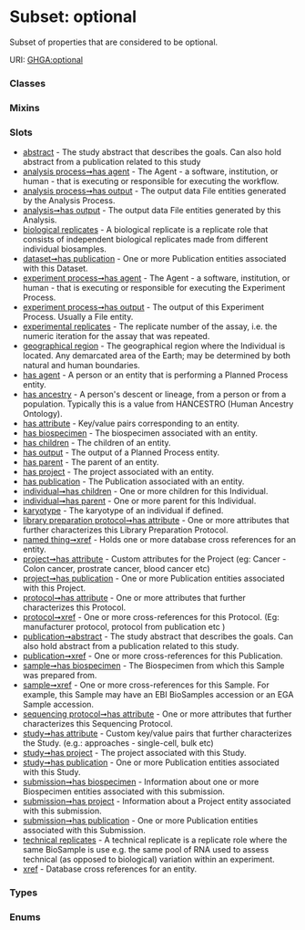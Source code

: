 
# Subset: optional


Subset of properties that are considered to be optional.

URI: [GHGA:optional](https://w3id.org/GHGA/optional)


### Classes


### Mixins


### Slots

 * [abstract](abstract.md) - The study abstract that describes the goals.  Can also hold abstract from a publication related to this study
 * [analysis process➞has agent](analysis_process_has_agent.md) - The Agent - a software, institution, or human - that is executing or responsible for executing the workflow.
 * [analysis process➞has output](analysis_process_has_output.md) - The output data File entities generated by the Analysis Process.
 * [analysis➞has output](analysis_has_output.md) - The output data File entities generated by this Analysis.
 * [biological replicates](biological_replicates.md) - A biological replicate is a replicate role that consists of independent biological replicates made from different individual biosamples.
 * [dataset➞has publication](dataset_has_publication.md) - One or more Publication entities associated with this Dataset.
 * [experiment process➞has agent](experiment_process_has_agent.md) - The Agent - a software, institution, or human - that is executing or responsible for executing the Experiment Process.
 * [experiment process➞has output](experiment_process_has_output.md) - The output of this Experiment Process. Usually a File entity.
 * [experimental replicates](experimental_replicates.md) - The replicate number of the assay, i.e. the numeric iteration for the assay that was repeated.
 * [geographical region](geographical_region.md) - The geographical region where the Individual is located. Any demarcated area of the Earth; may be determined by both natural and human boundaries.
 * [has agent](has_agent.md) - A person or an entity that is performing a Planned Process entity.
 * [has ancestry](has_ancestry.md) - A person's descent or lineage, from a person or from a population. Typically this is a value from HANCESTRO (Human Ancestry Ontology).
 * [has attribute](has_attribute.md) - Key/value pairs corresponding to an entity.
 * [has biospecimen](has_biospecimen.md) - The biospecimen associated with an entity.
 * [has children](has_children.md) - The children of an entity.
 * [has output](has_output.md) - The output of a Planned Process entity.
 * [has parent](has_parent.md) - The parent of an entity.
 * [has project](has_project.md) - The project associated with an entity.
 * [has publication](has_publication.md) - The Publication associated with an entity.
 * [individual➞has children](individual_has_children.md) - One or more children for this Individual.
 * [individual➞has parent](individual_has_parent.md) - One or more parent for this Individual.
 * [karyotype](karyotype.md) - The karyotype of an individual if defined.
 * [library preparation protocol➞has attribute](library_preparation_protocol_has_attribute.md) - One or more attributes that further characterizes this Library Preparation Protocol.
 * [named thing➞xref](named_thing_xref.md) - Holds one or more database cross references for an entity.
 * [project➞has attribute](project_has_attribute.md) - Custom attributes for the Project  (eg: Cancer - Colon cancer, prostrate cancer, blood cancer etc)
 * [project➞has publication](project_has_publication.md) - One or more Publication entities associated with this Project.
 * [protocol➞has attribute](protocol_has_attribute.md) - One or more attributes that further characterizes this Protocol.
 * [protocol➞xref](protocol_xref.md) - One or more cross-references for this Protocol.  (Eg: manufacturer protocol, protocol from publication etc )
 * [publication➞abstract](publication_abstract.md) - The study abstract that describes the goals. Can also hold abstract from a publication related to this study.
 * [publication➞xref](publication_xref.md) - One or more cross-references for this Publication.
 * [sample➞has biospecimen](sample_has_biospecimen.md) - The Biospecimen from which this Sample was prepared from.
 * [sample➞xref](sample_xref.md) - One or more cross-references for this Sample. For example, this Sample may have an EBI BioSamples accession or an EGA Sample accession.
 * [sequencing protocol➞has attribute](sequencing_protocol_has_attribute.md) - One or more attributes that further characterizes this Sequencing Protocol.
 * [study➞has attribute](study_has_attribute.md) - Custom key/value pairs that further characterizes the Study. (e.g.: approaches - single-cell, bulk etc)
 * [study➞has project](study_has_project.md) - The project associated with this Study.
 * [study➞has publication](study_has_publication.md) - One or more Publication entities associated with this Study.
 * [submission➞has biospecimen](submission_has_biospecimen.md) - Information about one or more Biospecimen entities associated with this submission.
 * [submission➞has project](submission_has_project.md) - Information about a Project entity associated with this submission.
 * [submission➞has publication](submission_has_publication.md) - One or more Publication entities associated with this Submission.
 * [technical replicates](technical_replicates.md) - A technical replicate is a replicate role where the same BioSample is use e.g. the same pool of RNA used to assess technical (as opposed to biological) variation within an experiment.
 * [xref](xref.md) - Database cross references for an entity.

### Types


### Enums

